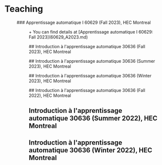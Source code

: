 # Teaching
<dl>
  <dd>### Apprentissage automatique I 60629 (Fall 2023), HEC Montreal
<dl>
<dd> + You can find details at [Apprentissage automatique I 60629: Fall 2023](60629_A2023.md)
<dl><dl>
## Introduction à l'apprentissage automatique 30636 (Fall 2023), HEC Montreal
<dl><dl>
## Introduction à l'apprentissage automatique 30636 (Summer 2023), HEC Montreal
<dl><dl>
## Introduction à l'apprentissage automatique 30636 (Winter 2023), HEC Montreal
<dl><dl>
## Introduction à l'apprentissage automatique 30636 (Fall 2022), HEC Montreal

## Introduction à l'apprentissage automatique 30636 (Summer 2022), HEC Montreal

## Introduction à l'apprentissage automatique 30636 (Winter 2022), HEC Montreal